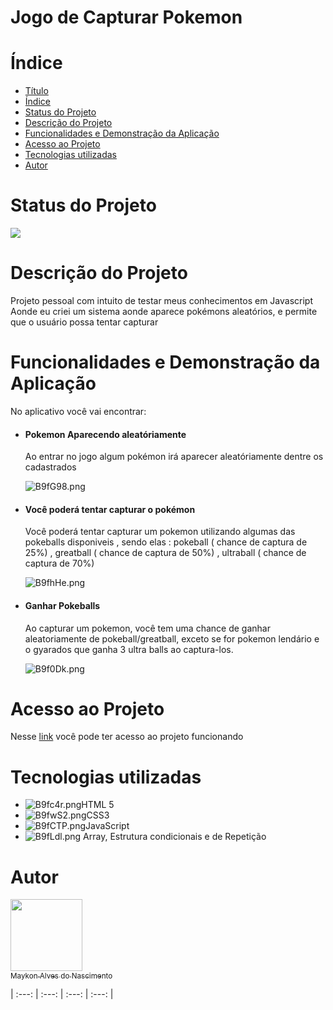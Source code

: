 <h1 id ="titulo-e-imagem-de-capa">Jogo de Capturar Pokemon</h1>


# Índice 
* [Título](#titulo-e-imagem-de-capa)
* [Índice](#índice)
* [Status do Projeto](#status-do-projeto)
* [Descrição do Projeto](#descricao-do-projeto)
* [Funcionalidades e Demonstração da Aplicação](#funcionalidades-e-demonstracao-da-aplicacao)
* [Acesso ao Projeto](#acesso-ao-projeto)
* [Tecnologias utilizadas](#tecnologias-utilizadas)
* [Autor](#autor)

<h1 id="status-do-projeto">Status do Projeto</h1>

<img loading="lazy" src="http://img.shields.io/static/v1?label=STATUS&message=%20Em%20Desenvolvimento&color=GREEN&style=for-the-badge"/>

<h1 id="descricao-do-projeto">Descrição do Projeto</h1>
<p>Projeto pessoal com intuito de testar meus conhecimentos em Javascript
Aonde eu criei um sistema aonde aparece pokémons aleatórios, e permite que o usuário possa tentar capturar
</p>
<h1 id ="funcionalidades-e-demonstracao-da-aplicacao">Funcionalidades e Demonstração da Aplicação</h1>
No aplicativo você vai encontrar:
<ul>
    <li><h4>Pokemon Aparecendo aleatóriamente</h4>
        <p> Ao entrar no jogo algum pokémon irá aparecer aleatóriamente dentre os cadastrados</p>
        <img src="https://a.imagem.app/BCBNVP.png" alt="B9fG98.png" border="0" />
    </li>
    <li><h4>Você poderá tentar capturar o pokémon</h4>
        <p>  Você poderá tentar capturar um pokemon utilizando algumas das pokeballs disponiveis , sendo elas : pokeball ( chance de captura de 25%) , greatball ( chance de captura de 50%) , ultraball ( chance de captura de 70%) </p>
        <img src="https://a.imagem.app/BCG8Zv.png" alt="B9fhHe.png" border="0" />
    </li>
    <li><h4>Ganhar Pokeballs</h4>
        <p> Ao capturar um pokemon, você tem uma chance de ganhar aleatoriamente de pokeball/greatball, exceto se for pokemon lendário e o gyarados que ganha 3 ultra balls ao captura-los.</p>
        <img src="https://a.imagem.app/BCBWHl.png" alt="B9f0Dk.png" border="0" />
    </li>
</ul>

<h1 id="acesso-ao-projeto">Acesso ao Projeto</h1>
Nesse <a href="https://capturarpokemon-seven.vercel.app/">link</a> você pode ter acesso ao projeto funcionando

<h1 id="tecnologia-utilizada">Tecnologias utilizadas</h1>
<ul>
<li><img src="https://a.imagem.app/B9fc4r.png" alt="B9fc4r.png" border="0">HTML 5</li>
<li><img src="https://a.imagem.app/B9fwS2.png" alt="B9fwS2.png" border="0">CSS3</li>
<li><img src="https://a.imagem.app/B9fCTP.png" alt="B9fCTP.png" border="0">JavaScript</li>
<li>  <img src="https://a.imagem.app/B9fLdl.png" alt="B9fLdl.png" border="0">  Array, Estrutura condicionais e de Repetição</li>
</ul>
<h1 id="autor"> Autor</h1>

[<img loading="lazy" src="https://avatars.githubusercontent.com/u/207073061?v=4" width=115><br><sub>Maykon Alves do Nascimento</sub>](https://github.com/maykonalvesdonascimento) 

| :---: | :---: | :---: | :---: |



